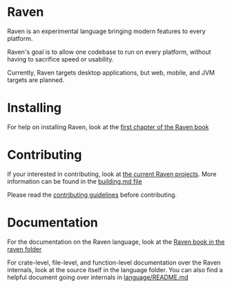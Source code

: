 # Raven

Raven is an experimental language bringing modern features to every platform.

Raven's goal is to allow one codebase to run on every platform, without having to sacrifice speed or usability.

Currently, Raven targets desktop applications, but web, mobile, and JVM targets are planned.

# Installing

For help on installing Raven, look at the [first chapter of the Raven book](docs/raven/1_installation.md)

# Contributing

If your interested in contributing, look at [the current Raven projects](projects.md).
More information can be found in the [building.md file](docs/building.md)

Please read the [contributing guidelines](contributing.md) before contributing.

# Documentation
For the documentation on the Raven language, look at the [Raven book in the raven folder](raven/raven.md)

For crate-level, file-level, and function-level documentation over the Raven internals, look at the source itself in the language folder. You can also find a helpful document going over internals in [language/README.md](language/README.md)